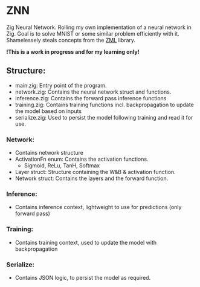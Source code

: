 # ZNN
Zig Neural Network. Rolling my own implementation of a neural network in Zig. Goal is to solve MNIST or some similar problem efficiently with it. Shamelessely steals concepts from the [ZML](https://github.com/zml/zml) library.

**!This is a work in progress and for my learning only!**

## Structure:
- main.zig: Entry point of the program.
- network.zig: Contains the neural network struct and functions.
- inference.zig: Contains the forward pass inference functions
- training.zig: Contains training functions incl. backpropagation to update the model based on inputs
- serialize.zig: Used to persist the model following training and read it for use.

### Network:
- Contains network structure
- ActivationFn enum: Contains the activation functions.
    - Sigmoid, ReLu, TanH, Softmax
- Layer struct: Structure containing the W&B & activation function.
- Network struct: Contains the layers and the forward function.

### Inference:
- Contains inference context, lightweight to use for predictions (only forward pass)

### Training:
- Contains training context, used to update the model with backpropagation

### Serialize:
- Contains JSON logic, to persist the model as required.